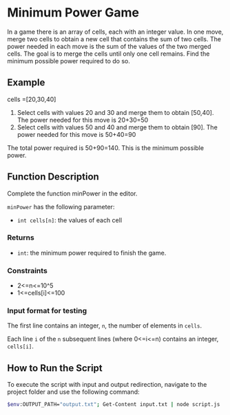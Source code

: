 # Minimum Power Game

In a game there is an array of cells, each with an integer value. In one move, merge two cells to obtain a new cell that contains the sum of two cells. The power needed in each move is the sum of the values of the two merged cells. The goal is to merge the cells until only one cell remains. Find the minimum possible power required to do so.

## Example

cells =[20,30,40]

1. Select cells with values 20 and 30 and merge them to obtain [50,40]. The power needed for this move is 20+30=50
2. Select cells with values 50 and 40 and merge them to obtain [90]. The power needed for this move is 50+40=90

The total power required is 50+90=140. This is the minimum possible power.

## Function Description

Complete the function minPower in the editor.

`minPower` has the following parameter:

- `int cells[n]`: the values of each cell

### Returns

- `int`: the minimum power required to finish the game.

### Constraints

- 2<=n<=10^5
- 1<=cells[i]<=100

### Input format for testing

The first line contains an integer, `n`, the number of elements in `cells`.

Each line `i` of the `n` subsequent lines (where 0<=i<=n) contains an integer, `cells[i]`.

## How to Run the Script

To execute the script with input and output redirection, navigate to the project folder and use the following command:

```bash
$env:OUTPUT_PATH="output.txt"; Get-Content input.txt | node script.js
```
